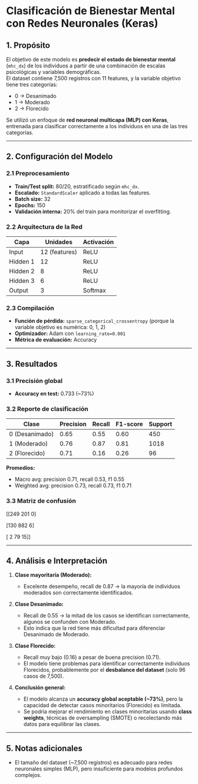 # Clasificación de Bienestar Mental con Redes Neuronales (Keras)

## 1. Propósito

El objetivo de este modelo es **predecir el estado de bienestar mental** (`mhc_dx`) de los individuos a partir de una combinación de escalas psicológicas y variables demográficas.  
El dataset contiene 7,500 registros con 11 features, y la variable objetivo tiene tres categorías:

- 0 → Desanimado
- 1 → Moderado
- 2 → Florecido

Se utilizó un enfoque de **red neuronal multicapa (MLP) con Keras**, entrenada para clasificar correctamente a los individuos en una de las tres categorías.

---

## 2. Configuración del Modelo

### 2.1 Preprocesamiento

- **Train/Test split:** 80/20, estratificado según `mhc_dx`.
- **Escalado:** `StandardScaler` aplicado a todas las features.
- **Batch size:** 32
- **Epochs:** 150
- **Validación interna:** 20% del train para monitorizar el overfitting.

### 2.2 Arquitectura de la Red

| Capa | Unidades | Activación |
|------|----------|------------|
| Input | 12 (features) | ReLU |
| Hidden 1 | 12 | ReLU |
| Hidden 2 | 8 | ReLU |
| Hidden 3 | 6 | ReLU |
| Output | 3 | Softmax |

### 2.3 Compilación

- **Función de pérdida:** `sparse_categorical_crossentropy` (porque la variable objetivo es numérica: 0, 1, 2)
- **Optimizador:** Adam con `learning_rate=0.001`
- **Métrica de evaluación:** Accuracy

---

## 3. Resultados

### 3.1 Precisión global

- **Accuracy en test:** 0.733 (~73%)

### 3.2 Reporte de clasificación

| Clase | Precision | Recall | F1-score | Support |
|-------|----------|--------|----------|---------|
| 0 (Desanimado) | 0.65 | 0.55 | 0.60 | 450 |
| 1 (Moderado) | 0.76 | 0.87 | 0.81 | 1018 |
| 2 (Florecido) | 0.71 | 0.16 | 0.26 | 96 |

**Promedios:**

- Macro avg: precision 0.71, recall 0.53, f1 0.55  
- Weighted avg: precision 0.73, recall 0.73, f1 0.71

### 3.3 Matriz de confusión

[[249 201 0]

[130 882 6]

[ 2 79 15]]


---

## 4. Análisis e Interpretación

1. **Clase mayoritaria (Moderado):**  
   - Excelente desempeño, recall de 0.87 → la mayoría de individuos moderados son correctamente identificados.

2. **Clase Desanimado:**  
   - Recall de 0.55 → la mitad de los casos se identifican correctamente, algunos se confunden con Moderado.  
   - Esto indica que la red tiene más dificultad para diferenciar Desanimado de Moderado.

3. **Clase Florecido:**  
   - Recall muy bajo (0.16) a pesar de buena precision (0.71).  
   - El modelo tiene problemas para identificar correctamente individuos Florecidos, probablemente por el **desbalance del dataset** (solo 96 casos de 7,500).

4. **Conclusión general:**  
   - El modelo alcanza un **accuracy global aceptable (~73%)**, pero la capacidad de detectar casos minoritarios (Florecido) es limitada.  
   - Se podría mejorar el rendimiento en clases minoritarias usando **class weights**, técnicas de oversampling (SMOTE) o recolectando más datos para equilibrar las clases.

---

## 5. Notas adicionales

- El tamaño del dataset (~7,500 registros) es adecuado para redes neuronales simples (MLP), pero insuficiente para modelos profundos complejos.

